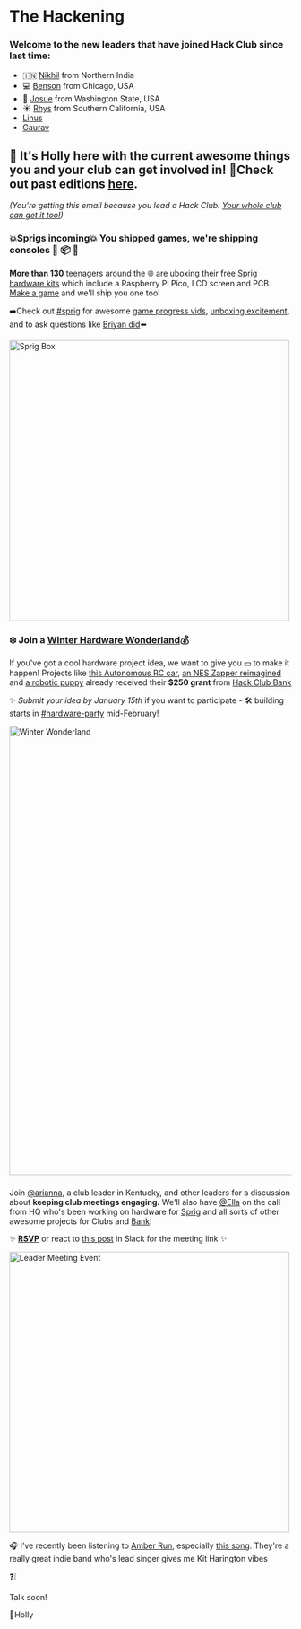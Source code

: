 # **The Hackening**

### Welcome to the new leaders that have joined Hack Club since last time:

* 🇮🇳 [Nikhil](https://hackclub.slack.com/team/U0463QG3AP9) from Northern India
* 💻 [Benson](https://hackclub.slack.com/team/U04FK677U9E) from Chicago, USA
* 🚗 [Josue](https://hackclub.slack.com/team/U04F0S4R8P7) from Washington State, USA
* ☀️ [Rhys](https://hackclub.slack.com/team/U04GECG3H8W) from Southern California, USA
* [Linus](https://hackclub.slack.com/team/U011CFN98K1)
* [Gaurav](https://hackclub.slack.com/team/U04FU9RH4QL)


## 👋 It's Holly here with the current awesome things you and your club can get involved in! 💫Check out past editions [here](https://workshops.hackclub.com/leader-newsletters/).

*(You're getting this email because you lead a Hack Club. [Your whole club can get it too!](https://airtable.com/shrehIGl77kf2cSPZ))*


### 💥Sprigs incoming💥 You shipped games, we're shipping consoles 🚀 📦 🌱

**More than 130** teenagers around the 🌐 are uboxing their free [Sprig hardware kits](https://github.com/hackclub/sprig/blob/main/docs/ASSEMBLY.md) which include a Raspberry Pi Pico, LCD screen and PCB. [Make a game](https://editor.sprig.hackclub.com/) and we'll ship you one too! 

➡️Check out [#sprig](https://hackclub.slack.com/archives/C02UN35M7LG) for awesome [game progress vids](https://hackclub.slack.com/archives/C02UN35M7LG/p1671972302042449), [unboxing excitement](https://hackclub.slack.com/archives/C02UN35M7LG/p1672764303031219), and to ask questions like [Briyan did](https://hackclub.slack.com/archives/C02UN35M7LG/p1672758980559799)⬅️


<img src="https://cloud-h2a420ata-hack-club-bot.vercel.app/0img_1932.jpg" alt="Sprig Box" width="500"/>


### ❄️ Join a [Winter Hardware Wonderland](https://github.com/hackclub/winter#readme)💰

If you've got a cool hardware project idea, we want to give you 💵 to make it happen! Projects like [this Autonomous RC car](https://github.com/hackclub/winter/pull/118), [an NES Zapper reimagined](https://github.com/hackclub/winter/pull/139) and [a robotic puppy](https://github.com/hackclub/winter/pull/50) already received their **$250 grant** from [Hack Club Bank](https://hackclub.com/bank/) 

✨ *Submit your idea by January 15th* if you want to participate - 🛠️ building starts in [#hardware-party](https://hackclub.slack.com/archives/C0168BR5PDE) mid-February!

<img src="https://cloud-b359dxj2z-hack-club-bot.vercel.app/0image.png" alt="Winter Wonderland" width="800"/>


### 

Join [@arianna](https://hackclub.slack.com/team/U012U7V5W22), a club leader in Kentucky, and other leaders for a discussion about **keeping club meetings engaging.** We'll also have [@Ella](https://hackclub.slack.com/team/U01D6FYHLUW) on the call from HQ who's been working on hardware for [Sprig](https://sprig.hackclub.com/) and all sorts of other awesome projects for Clubs and [Bank](https://hackclub.com/bank/)!

✨ **[RSVP](https://airtable.com/shrSaSye2Hn0rnD25)** or react to [this post](https://hackclub.slack.com/archives/C02PA5G01ND/p1670519030108569) in Slack for the meeting link ✨

<img src="https://cloud-9l1qisjvr-hack-club-bot.vercel.app/0image.png" alt="Leader Meeting Event" width="500"/>


🎧 I’ve recently been listening to [Amber Run](https://open.spotify.com/artist/0MmnmsAuQKRFpo6vJElcaU?si=ras7rBh-SX-4R-b4HP65lg), especially [this song](https://open.spotify.com/track/5QPachkZsP2xHp52FIoX0d?si=cc4803bcbc844469). They're a really great indie band who's lead singer gives me Kit Harington vibes

❓❕ 


Talk soon!

💖Holly
